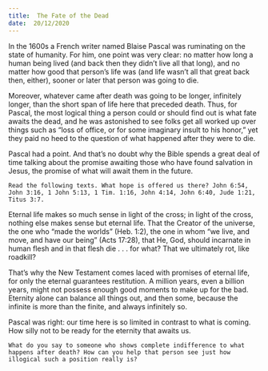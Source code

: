 ```yaml
---
title:  The Fate of the Dead
date:  20/12/2020
---
```


In the 1600s a French writer named Blaise Pascal was ruminating on the state of humanity. For him, one point was very clear: no matter how long a human being lived (and back then they didn’t live all that long), and no matter how good that person’s life was (and life wasn’t all that great back then, either), sooner or later that person was going to die.

Moreover, whatever came after death was going to be longer, infinitely longer, than the short span of life here that preceded death. Thus, for Pascal, the most logical thing a person could or should find out is what fate awaits the dead, and he was astonished to see folks get all worked up over things such as “loss of office, or for some imaginary insult to his honor,” yet they paid no heed to the question of what happened after they were to die.

Pascal had a point. And that’s no doubt why the Bible spends a great deal of time talking about the promise awaiting those who have found salvation in Jesus, the promise of what will await them in the future.

`Read the following texts. What hope is offered us there? John 6:54, John 3:16, 1 John 5:13, 1 Tim. 1:16, John 4:14, John 6:40, Jude 1:21, Titus 3:7.`

Eternal life makes so much sense in light of the cross; in light of the cross, nothing else makes sense but eternal life. That the Creator of the universe, the one who “made the worlds” (Heb. 1:2), the one in whom “we live, and move, and have our being” (Acts 17:28), that He, God, should incarnate in human flesh and in that flesh die . . . for what? That we ultimately rot, like roadkill?

That’s why the New Testament comes laced with promises of eternal life, for only the eternal guarantees restitution. A million years, even a billion years, might not possess enough good moments to make up for the bad. Eternity alone can balance all things out, and then some, because the infinite is more than the finite, and always infinitely so.

Pascal was right: our time here is so limited in contrast to what is coming. How silly not to be ready for the eternity that awaits us.

`What do you say to someone who shows complete indifference to what happens after death? How can you help that person see just how illogical such a position really is?`